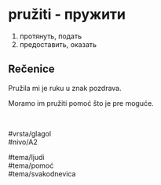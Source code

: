 # pružiti - пружити

1. протянуть, подать  
2. предоставить, оказать

## Rečenice

Pružila mi je ruku u znak pozdrava.

Moramo im pružiti pomoć što je pre moguće.

<br>

#vrsta/glagol  
#nivo/A2  

#tema/ljudi  
#tema/pomoć  
#tema/svakodnevica  
